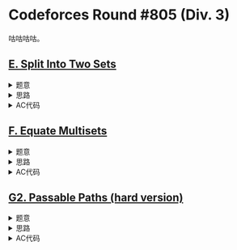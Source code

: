 # Codeforces Round #805 (Div. 3)

咕咕咕咕。

## [E. Split Into Two Sets](https://codeforces.com/contest/1702/problem/E)

<details>
<summary>题意</summary>

有$n$张牌，每张牌上写有两个数字，问是否能将牌分成两个集合，使得单个集合中的牌上的数字构成的集合没有重复元素。

其中$2 \le n \le 2 \times{10}^5$。

</details>

<details>
<summary>思路</summary>

转化成图论问题，令每个数字对应一个节点，问题从将牌分成两个集合转换成将数字分成两个集合。

对于牌$(x, y)$，在点$x$和点$y$之间连边，表示选了$x$就得选$y$。

如果图中存在奇环，那么就无解；反之则有解。

**注意**：当某个点的出度大于$2$时无解。

然后就是DFS跑二分图染色。

</details>

<details>
<summary>AC代码</summary>

```cpp
// Problem: E. Split Into Two Sets
// Contest: Codeforces - Codeforces Round #805 (Div. 3)
// URL: https://codeforces.com/contest/1702/problem/E
// Memory Limit: 256 MB
// Time Limit: 2000 ms
//
// Powered by CP Editor (https://cpeditor.org)

#include <bits/stdc++.h>

#define CPPIO std::ios::sync_with_stdio(false), std::cin.tie(0), std::cout.tie(0);
#define freep(p) p ? delete p, p = nullptr, void(1) : void(0)

#ifdef BACKLIGHT
#include "debug.h"
#else
#define logd(...) ;
#endif

using i64 = int64_t;
using u64 = uint64_t;

void solve_case(int Case);

int main(int argc, char* argv[]) {
  CPPIO;
  int T = 1;
  std::cin >> T;
  for (int t = 1; t <= T; ++t) {
    solve_case(t);
  }
  return 0;
}

void solve_case(int Case) {
  int n;
  std::cin >> n;

  std::vector<std::vector<int>> g(n);
  for (int i = 0; i < n; ++i) {
    int x, y;
    std::cin >> x >> y;
    --x, --y;
    g[x].push_back(y);
    g[y].push_back(x);
  }

  bool flag = true;
  std::vector<int> c(n, -1);
  std::function<void(int)> coloring = [&](int u) {
    for (int v : g[u]) {
      if (c[v] != -1) {
        if (c[v] == c[u])
          flag = false;
      } else {
        c[v] = 1 - c[u];
        coloring(v);
      }
    }
  };
  for (int i = 0; i < n; ++i) {
    if (c[i] == -1) {
      c[i] = 0;
      coloring(i);
    }
  }
  for (int i = 0; i < n; ++i) {
    if (g[i].size() > 2) {
      flag = false;
    }
  }

  std::cout << (flag ? "YES" : "NO") << "\n";
}

```

</details>

## [F. Equate Multisets](https://codeforces.com/contest/1702/problem/F)

<details>
<summary>题意</summary>

给定两个集合$a, b$，支持两种操作：
- 将$b$中的某个元素$x$变成$2x$。
- 将$b$中的某个元素$x$变成$\lfloor \frac{x}{2}\rfloor$

不能改变$a$中的元素，问通过上述两种操作是否能使$b$和$a$中元素相同。

其中$2 \le |a|, |b| \le 2 \times {10}^5$。

</details>

<details>
<summary>思路</summary>

先将$b$中数字不断乘2不会影响答案，因为后续还可以从过整除2变回来。所以可以先将$b$中的元素不断乘2直到大于等于$\max\{a\}$，这样后续就可以只考虑整除2操作了。

此外，此时如果$x \in a$是偶数，则可以对$x$使用整除2操作，这个操作等价于对某个$y \in b$使用乘2操作。

因为现在只需要考虑整除2操作，$b$中元素只会变小，所以就可以贪心了，具体就是贪心的先尝试构造$\max\{ a \}$。

此时$b$中大于$\max\{ a \}$的元素都不能直接用了，所以可以先将$b$中大于$\max\{ a \}$的元素不断整除2直到$b$中没有元素大于$\max\{ a \}$。

此时，若$b$中包含$\max\{ a \}$，即$\max\{ b \} = \max\{ a \}$，就认为构造出了$\max\{ a \}$；否则，若$\max\{ a \}$为奇数则无解，反之则对$\max\{ a \}$执行整除2操作。

</details>

<details>
<summary>AC代码</summary>

```cpp
// Problem: F. Equate Multisets
// Contest: Codeforces - Codeforces Round #805 (Div. 3)
// URL: https://codeforces.com/contest/1702/problem/F
// Memory Limit: 256 MB
// Time Limit: 4000 ms
//
// Powered by CP Editor (https://cpeditor.org)

#include <bits/stdc++.h>

#define CPPIO std::ios::sync_with_stdio(false), std::cin.tie(0), std::cout.tie(0);
#define freep(p) p ? delete p, p = nullptr, void(1) : void(0)

#ifdef BACKLIGHT
#include "debug.h"
#else
#define logd(...) ;
#endif

using i64 = int64_t;
using u64 = uint64_t;

void solve_case(int Case);

int main(int argc, char* argv[]) {
  CPPIO;
  int T = 1;
  std::cin >> T;
  for (int t = 1; t <= T; ++t) {
    solve_case(t);
  }
  return 0;
}

void solve_case(int Case) {
  logd(Case);

  int n;
  std::cin >> n;

  std::multiset<int> a, b;
  for (int i = 0; i < n; ++i) {
    int x;
    std::cin >> x;
    a.insert(x);
  }
  int ma = *std::prev(a.end());
  for (int i = 0; i < n; ++i) {
    int x;
    std::cin >> x;
    while (x < ma) {
      x = x * 2;
    }
    b.insert(x);
  }
  logd(b);

  while (!a.empty()) {
    auto it = std::prev(a.end());
    int x = *it;

    while (true) {
      auto jt = std::prev(b.end());
      int y = *jt;
      if (y <= x)
        break;
      b.erase(jt);
      b.insert(y / 2);
    }

    auto jt = std::prev(b.end());
    int y = *jt;

    if (x == y) {
      a.erase(it);
      b.erase(jt);
    } else {
      if (x % 2 == 0) {
        a.erase(it);
        a.insert(x / 2);
      } else {
        std::cout << "NO\n";
        return;
      }
    }
  }

  std::cout << "YES\n";
}

```

</details>

## [G2. Passable Paths (hard version)](https://codeforces.com/contest/1702/problem/G)

<details>
<summary>题意</summary>

给定一颗$n$个节点的无向无根树，要求回答$q$个询问$(k_i, p_i)$：给定一个大小为$k_i$的点集$p_i$，问是否可以不重复经过一条边的遍历$p_i$，或者说是否存在一条简单路径经过$p_i$中所有点。

其中$1 \le n \le 2 \times {10}^5, \sum_i k_i \le 2 \times {10}^5$。

</details>

<details>
<summary>思路</summary>

不妨以节点$1$为根。

对于链$l$，若其满足$l_i$是$l_{i-1}$的父亲，就认为它是一条好链。

一条简单路径可以是一条好链，也可以是满足仅有末尾元素相等的两条好链。

考虑将$p_i$中的点按深度降序排序，然后从前到后的尝试将点放到至多两条好链上。

然后借助LCA模拟一下就完事了。

</details>

<details>
<summary>AC代码</summary>

```cpp
// Problem: G2. Passable Paths (hard version)
// Contest: Codeforces - Codeforces Round #805 (Div. 3)
// URL: https://codeforces.com/contest/1702/problem/G2
// Memory Limit: 256 MB
// Time Limit: 3000 ms
//
// Powered by CP Editor (https://cpeditor.org)

#include <bits/stdc++.h>

#define CPPIO std::ios::sync_with_stdio(false), std::cin.tie(0), std::cout.tie(0);
#define freep(p) p ? delete p, p = nullptr, void(1) : void(0)

#ifdef BACKLIGHT
#include "debug.h"
#else
#define logd(...) ;
#endif

using i64 = int64_t;
using u64 = uint64_t;

void solve_case(int Case);

int main(int argc, char* argv[]) {
  CPPIO;
  int T = 1;
  // std::cin >> T;
  for (int t = 1; t <= T; ++t) {
    solve_case(t);
  }
  return 0;
}

class LCA {
 private:
  int n_;
  const std::vector<std::vector<int>>& g_;
  std::vector<int> f, sz, son, top;

  void dfs1(int u, int fa) {
    f[u] = fa;
    sz[u] = 1;
    son[u] = -1;
    for (int v : g_[u]) {
      if (v == fa)
        continue;
      dep[v] = dep[u] + 1;
      dfs1(v, u);
      sz[u] += sz[v];
      if (son[u] == -1 || sz[v] > sz[son[u]])
        son[u] = v;
    }
  }

  void dfs2(int u, int fa, int tp) {
    top[u] = tp;
    if (son[u] != -1)
      dfs2(son[u], u, tp);
    for (int v : g_[u]) {
      if (v == fa || v == son[u])
        continue;
      dfs2(v, u, v);
    }
  }

 public:
  std::vector<int> dep;

  LCA(const std::vector<std::vector<int>>& g) : n_(g.size()), g_(g) {
    dep.resize(n_);
    f.resize(n_);
    sz.resize(n_);
    son.resize(n_);
    top.resize(n_);

    dep[0] = 0;
    dfs1(0, 0);
    dfs2(0, 0, 0);
  }

  int lca(int u, int v) {
    while (top[u] != top[v]) {
      if (dep[top[u]] < dep[top[v]])
        std::swap(u, v);
      u = f[top[u]];
    }
    if (dep[u] > dep[v])
      std::swap(u, v);
    return u;
  }
};

void solve_case(int Case) {
  int n;
  std::cin >> n;

  std::vector<std::vector<int>> g(n);
  for (int i = 0; i < n - 1; ++i) {
    int u, v;
    std::cin >> u >> v;
    --u, --v;
    g[u].push_back(v);
    g[v].push_back(u);
  }

  LCA t(g);
  logd(t.dep);

  int q;
  std::cin >> q;
  int k;
  std::vector<int> p(n);
  for (int _ = 0; _ < q; ++_) {
    std::cin >> k;
    for (int i = 0; i < k; ++i) {
      std::cin >> p[i];
      --p[i];
    }
    sort(p.begin(), p.begin() + k, [&](int x, int y) -> bool { return t.dep[x] > t.dep[y]; });

    bool flag = true;
    int l1 = p[0], l2 = -1, l = -1;
    for (int i = 1; i < k; ++i) {
      if (l2 == -1) {
        if (t.lca(l1, p[i]) != p[i]) {
          l2 = p[i];
          l = t.lca(p[0], p[i]);
          if (l != -1 && t.dep[p[k - 1]] < t.dep[l]) {
            flag = false;
            break;
          }
        } else {
          l1 = p[i];
        }
      } else {
        if (t.lca(l1, p[i]) == p[i]) {
          l1 = p[i];
          continue;
        }

        if (t.lca(l2, p[i]) == p[i]) {
          l2 = p[i];
          continue;
        }

        flag = false;
        break;
      }
    }

    std::cout << (flag ? "YES" : "NO") << "\n";
  }
}

```

</details>